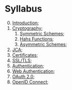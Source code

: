 # Syllabus

0. [Introduction](0-introduction.md);
1. [Cryptography](1.0-cryptography.md);
   1. [Symmetric Schemes](1.1-symmetric-schemes.md);
   2. [Hahs Functions](1.2-hash-functions.md);
   3. [Asymmetric Schemes](1.3-asymmetric-schemes.md);
2. [JCA](2-jca.md);
3. [Certificates](3-certificates.md);
4. [SSL/TLS](4-ssl-tls.md);
5. [Authentication](5-authentication.md);
6. [Web Authentication](6-web-authentication.md);
7. [OAuth 2.0](7-oauth-2.0.md);
8. [OpenID Connect](8-openid-connect.md);